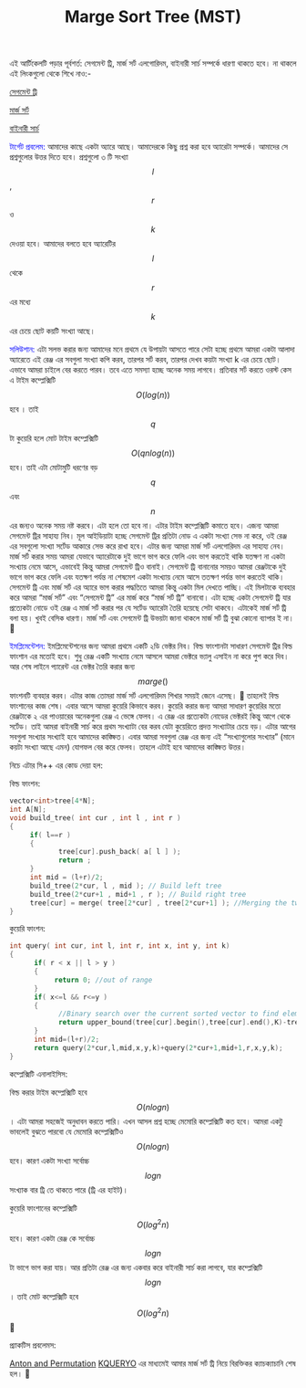 ﻿---
layout: post
title: Marge Sort Tree (MST)
author-id: HBK_Wasi
tags: [Data Structures]
---
<!-- This is also a comment in markdown -->

এই আর্টিকেলটি পড়ার পূর্বশর্ত: সেগমেন্ট ট্রি, মার্জ সর্ট এলগোরিদম, বাইনারী সার্চ সম্পর্কে ধারণা থাকতে হবে। না থাকলে এই লিংকগুলো থেকে শিখে নাও:-

[সেগমেন্ট ট্রি](http://www.shafaetsplanet.com/?p=1557)

[মার্জ সর্ট](https://roomcharshotin.wordpress.com/2018/09/26/merge-sort-details/)

[বাইনারী সার্চ](http://www.shafaetsplanet.com/?p=2279)

<span style="color:blue">টার্গেট প্রবলেম:</span> আমাদের কাছে একটা অ্যারে আছে। আমাদেরকে কিছু প্রশ্ন করা হবে অ্যারেটা সম্পর্কে। আমাদের সে প্রশ্নগুলোর উত্তর দিতে হবে। প্রশ্নগুলো ৩ টি সংখ্যা $$l$$, $$r$$ ও $$k$$ দেওয়া হবে। আমাদের বলতে হবে অ্যারেটির $$l$$ থেকে $$r$$ এর মধ্যে $$k$$ এর চেয়ে ছোট কয়টি সংখ্যা আছে।

<span style="color:blue">সলিউশান:</span> এটা সলভ করার জন্য আমাদের মনে প্রথমে যে উপায়টা আসতে পারে সেটা হচ্ছে প্রথমে আমরা একটা আলাদা অ্যারেতে এই রেঞ্জ এর সবগুলা সংখ্যা কপি করব, তারপর সর্ট করব, তারপর দেখব কয়টা সংখ্যা k এর চেয়ে ছোট। এভাবে আমরা চাইলে বের করতে পারব। তবে এতে সমস্যা হচ্ছে অনেক সময় লাগবে। প্রতিবার সর্ট করতে ওরস্ট কেস এ টাইম কম্প্লেক্সিটি  $$O(log(n))$$  হবে । তাই $$q$$  টা কুয়েরি হলে মোট টাইম কম্প্লেক্সিটি $$O(qnlog(n))$$ হবে। তাই এটা মোটামুটি ধরণের বড় $$q$$ এবং $$n$$ এর জন্যও অনেক সময় নষ্ট করবে। এটা হলে তো হবে না। এটার টাইম কম্প্লেক্সিটি কমাতে হবে। এজন্য আমরা সেগমেন্ট ট্রির সাহায্য নিব। মূল আইডিয়াটা হচ্ছে সেগমেন্ট ট্রির প্রতিটা নোড এ একটা সংখ্যা সেভ না করে, ওই রেঞ্জ এর সবগুলো সংখ্যা সর্টেড আকারে সেভ করে রাখা হবে।  এটার জন্য আমরা মার্জ সর্ট এলগোরিদম এর সাহায্য নেব। মার্জ সর্ট করার সময় আমরা যেভাবে অ্যারেটাকে দুই ভাগে ভাগ করে ফেলি এবং ভাগ করতেই থাকি যতক্ষণ না একটা সংখ্যায় নেমে আসে, এভাবেই কিন্তু আমরা সেগমেন্ট ট্রিও বানাই। সেগমেন্ট ট্রি বানানোর সময়ও আমরা রেঞ্জটাকে দুই ভাগে ভাগ করে ফেলি এবং যতক্ষণ পর্যন্ত না শেষমেশ একটা সংখ্যায় নেমে আসে ততক্ষণ পর্যন্ত ভাগ করতেই থাকি। সেগমেন্ট ট্রি এবং মার্জ সর্ট এর অ্যারে ভাগ করার পদ্ধতিতে আমরা কিন্তু একটা মিল দেখতে পাচ্ছি। এই মিলটাকে ব্যবহার করে আমরা “মার্জ সর্ট” এবং “সেগমেন্ট ট্রি” এর মার্জ করে “মার্জ সর্ট ট্রি” বানাবো। এটা হচ্ছে একটা সেগমেন্ট ট্রি যার প্রত্যেকটা নোডে ওই রেঞ্জ এ মার্জ সর্ট করার পর যে সর্টেড অ্যারেটা তৈরি হয়েছে সেটা থাকবে। এটাকেই মার্জ সর্ট ট্রি বলা হয়। খুবই বেসিক ধারণা। মার্জ সর্ট এবং সেগমেন্ট ট্রি উভয়টা জানা থাকলে মার্জ সর্ট ট্রি বুঝা কোনো ব্যাপার ই না। 🙂

<span style="color:blue">ইমপ্লিমেন্টেশন:</span> ইমপ্লিমেন্টেশনের জন্য আমরা প্রথমে একটি ২ডি ভেক্টর নিব। বিল্ড ফাংশানটা সাধারণ সেগমেন্ট ট্রির বিল্ড ফাংশান এর মতোই হবে। শুধু রেঞ্জ একটি সংখ্যায় নেমে আসলে আমরা ভেক্টরে ভ্যালু এসাইন না করে পুশ করে দিব। আর শেষ লাইনে প্যারেন্ট এর ভেক্টর তৈরি করার জন্য $$marge()$$ ফাংশনটি ব্যবহার করব। এটার কাজ তোমরা মার্জ সর্ট এলগোরিদম শিখার সময়ই জেনে এসেছ। 🙂 তাহলেই বিল্ড ফাংশানের কাজ শেষ। এবার আসে আমরা কুয়েরি কিভাবে করব। কুয়েরি করার জন্য আমরা সাধারণ কুয়েরির মতো রেঞ্জটাকে ২ এর পাওয়ারের অনেকগুলা রেঞ্জ এ ভেঙ্গে ফেলব। এ রেঞ্জ এর প্রত্যেকটা নোডের ভেক্টরই কিন্তু আগে থেকে সর্টেড। তাই আমরা বাইনারী সার্চ করে প্রথম সংখ্যাটা বের করব যেটা কুয়েরিতে প্রদত্ত সংখ্যাটার চেয়ে বড়। এটার আগের সবগুলা সংখ্যার সংখ্যাই হবে আমাদের কাঙ্ক্ষিত। এবার আমরা সবগুলা রেঞ্জ এর জন্য এই “সংখ্যাগুলোর সংখ্যার” (মানে কয়টা সংখ্যা আছে এমন)  যোগফল বের করে ফেলব। তাহলে এটাই হবে আমাদের কাঙ্ক্ষিত উত্তর।

নিচে এটার সি++ এর কোড দেয়া হল:

বিল্ড ফাংশন:
```cpp
vector<int>tree[4*N];
int A[N];
void build_tree( int cur , int l , int r )
{
     if( l==r )
     {
            tree[cur].push_back( a[ l ] );
            return ;
     }
     int mid = (l+r)/2;
     build_tree(2*cur, l , mid ); // Build left tree 
     build_tree(2*cur+1 , mid+1 , r ); // Build right tree
     tree[cur] = merge( tree[2*cur] , tree[2*cur+1] ); //Merging the two sorted arrays
}
```
কুয়েরি ফাংশন:
```cpp
int query( int cur, int l, int r, int x, int y, int k)
{
      if( r < x || l > y )
      {
           return 0; //out of range
      }
      if( x<=l && r<=y )
      {
            //Binary search over the current sorted vector to find elements smaller than K
            return upper_bound(tree[cur].begin(),tree[cur].end(),K)-tree[cur].begin();
      }
      int mid=(l+r)/2;
      return query(2*cur,l,mid,x,y,k)+query(2*cur+1,mid+1,r,x,y,k);
}
```
কম্প্লেক্সিটি এনালাইসিস:

বিল্ড করার টাইম কম্প্লেক্সিটি হবে $$O(nlogn)$$। এটা আমরা সহজেই অনুধাবন করতে পারি। এখন আসল প্রশ্ন হচ্ছে মেমোরি কম্প্লেক্সিটি কত হবে। আমরা একটু ভাবলেই বুঝতে পারবো যে মেমোরি কম্প্লেক্সিটিও $$O(nlogn)$$ হবে। কারণ একটা সংখ্যা সর্বোচ্চ $$logn$$ সংখ্যাক বার ট্রি তে থাকতে পারে (ট্রি এর হাইট)।

কুয়েরি ফাংশানের কম্প্লেক্সিটি $$O(log^{2} n)$$ হবে। কারণ একটা রেঞ্জ কে সর্বোচ্চ $$logn$$ টা ভাগে ভাগ করা যায়। আর প্রতিটা রেঞ্জ এর জন্য একবার করে বাইনারী সার্চ করা লাগবে, যার কম্প্লেক্সিটি $$logn$$। তাই মোট কম্প্লেক্সিটি হবে $$O(log^{2} n)$$ 🙂

প্র্যাকটিস প্রবলেমস: 

[Anton and Permutation](http://codeforces.com/contest/785/problem/E)
[KQUERYO](https://www.spoj.com/problems/KQUERYO/)
এর মাধ্যমেই আমার মার্জ সর্ট ট্রি নিয়ে বিরক্তিকর ক্যাচক্যাচানি শেষ হল।  🙂